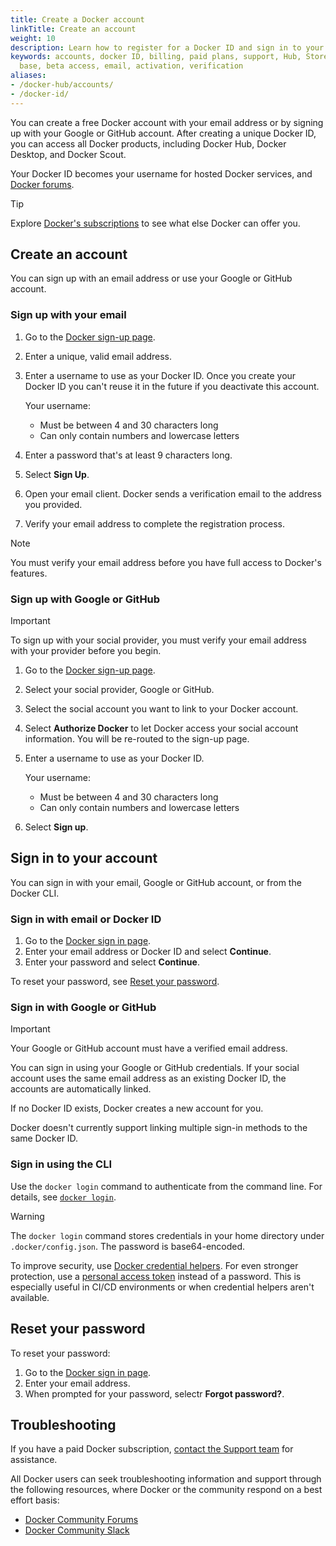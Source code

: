 ```yaml
---
title: Create a Docker account
linkTitle: Create an account
weight: 10
description: Learn how to register for a Docker ID and sign in to your account
keywords: accounts, docker ID, billing, paid plans, support, Hub, Store, Forums, knowledge
  base, beta access, email, activation, verification
aliases:
- /docker-hub/accounts/
- /docker-id/
---
```


You can create a free Docker account with your email address or by signing up
with your Google or GitHub account. After creating a unique Docker ID, you can
access all Docker products, including Docker Hub, Docker Desktop, and Docker Scout.

Your Docker ID becomes your username for hosted Docker services, and
[Docker forums](https://forums.docker.com/).

> [!TIP]
>
> Explore [Docker's subscriptions](https://www.docker.com/pricing/) to see what
else Docker can offer you.

## Create an account

You can sign up with an email address or use your Google or GitHub account.

### Sign up with your email

1. Go to the [Docker sign-up page](https://app.docker.com/signup/).
1. Enter a unique, valid email address.
1. Enter a username to use as your Docker ID. Once you create your Docker ID
you can't reuse it in the future if you deactivate this account.

    Your username:
    - Must be between 4 and 30 characters long
    - Can only contain numbers and lowercase letters

1. Enter a password that's at least 9 characters long.
1. Select **Sign Up**.
1. Open your email client. Docker sends a verification email to the
address you provided.
1. Verify your email address to complete the registration process.

> [!NOTE]
>
> You must verify your email address before you have full access to Docker's
features.

### Sign up with Google or GitHub

> [!IMPORTANT]
>
> To sign up with your social provider, you must verify your email address with
your provider before you begin.

1. Go to the [Docker sign-up page](https://app.docker.com/signup/).
1. Select your social provider, Google or GitHub.
1. Select the social account you want to link to your Docker account.
1. Select **Authorize Docker** to let Docker access your social account
information. You will be re-routed to the sign-up page.
1. Enter a username to use as your Docker ID.

    Your username:
    - Must be between 4 and 30 characters long
    - Can only contain numbers and lowercase letters
1. Select **Sign up**.

## Sign in to your account

You can sign in with your email, Google or GitHub account, or from
the Docker CLI.

### Sign in with email or Docker ID

1. Go to the [Docker sign in page](https://login.docker.com).
1. Enter your email address or Docker ID and select **Continue**.
1. Enter your password and select **Continue**.

To reset your password, see [Reset your password](#reset-your-password).

### Sign in with Google or GitHub

> [!IMPORTANT]
>
> Your Google or GitHub account must have a verified email address.

You can sign in using your Google or GitHub credentials. If your social
account uses the same email address as an existing Docker ID, the
accounts are automatically linked.

If no Docker ID exists, Docker creates a new account for you.

Docker doesn't currently support linking multiple sign-in methods
to the same Docker ID.

### Sign in using the CLI

Use the `docker login` command to authenticate from the command line. For
details, see [`docker login`](/reference/cli/docker/login/).

> [!WARNING]
>
> The `docker login` command stores credentials in your home directory under
> `.docker/config.json`. The password is base64-encoded.
>
> To improve security, use
> [Docker credential helpers](https://github.com/docker/docker-credential-helpers).
> For even stronger protection, use a [personal access token](../security/access-tokens.md)
> instead of a password. This is especially useful in CI/CD environments
> or when credential helpers aren't available.

## Reset your password

To reset your password:

1. Go to the [Docker sign in page](https://login.docker.com/).
1. Enter your email address.
1. When prompted for your password, selectr **Forgot password?**.

## Troubleshooting

If you have a paid Docker subscription,
[contact the Support team](https://hub.docker.com/support/contact/) for assistance.

All Docker users can seek troubleshooting information and support through the
following resources, where Docker or the community respond on a best effort
basis:
   - [Docker Community Forums](https://forums.docker.com/)
   - [Docker Community Slack](http://dockr.ly/comm-slack)
